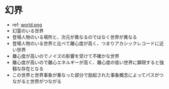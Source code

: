 # 幻界
- ref: [world.png](/reference/world.png)
- 幻霊のいる世界
- 登場人物のいる場所と、次元が異なるのではなく世界が異なる
- 登場人物のいる世界と比べて離心度が高く、つまりアカシックレコードに近い世界
- 離心度が高いのでノイズの影響を受けて不確かな世界
- 離心度が高いので離心エネルギーが高く、離心度の低い世界に顕現すると強靱な存在となる
- この世界と世界事象が重なった部分で励起された事象概念によってパスがつながると世界がつながる


